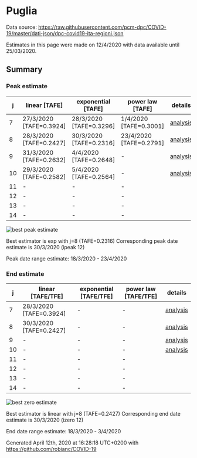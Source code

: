 # Puglia


Data source: https://raw.githubusercontent.com/pcm-dpc/COVID-19/master/dati-json/dpc-covid19-ita-regioni.json

Estimates in this page were made on 12/4/2020 with data available until 25/03/2020.


## Summary 

### Peak estimate 
|j|linear [TAFE]|exponential [TAFE]|power law [TAFE]|details|
|---|----|-----------|---------|-------|
|7|27/3/2020 [TAFE=0.3924]|28/3/2020 [TAFE=0.3296]|1/4/2020 [TAFE=0.3001]|[analysis](COVID-19_puglia_j7_2020-03-25.md)|
|8|28/3/2020 [TAFE=0.2427]|30/3/2020 [TAFE=0.2316]|23/4/2020 [TAFE=0.2791]|[analysis](COVID-19_puglia_j8_2020-03-25.md)|
|9|31/3/2020 [TAFE=0.2632]|4/4/2020 [TAFE=0.2648]|-|[analysis](COVID-19_puglia_j9_2020-03-25.md)|
|10|29/3/2020 [TAFE=0.2582]|5/4/2020 [TAFE=0.2564]|-|[analysis](COVID-19_puglia_j10_2020-03-25.md)|
|11|-|-|-||
|12|-|-|-||
|13|-|-|-||
|14|-|-|-||

![best peak estimate](COVID-19_puglia_j8_2020-03-25.png)

Best estimator is exp with j=8 (TAFE=0.2316)
Corresponding peak date estimate is 30/3/2020 (ipeak 12)


Peak date range estimate: 18/3/2020 - 23/4/2020

### End estimate 
|j|linear [TAFE/TFE]|exponential [TAFE/TFE]|power law [TAFE/TFE]|details|
|---|----|-----------|---------|-------|
|7|28/3/2020 [TAFE=0.3924]|-|-|[analysis](COVID-19_puglia_j7_2020-03-25.md)|
|8|30/3/2020 [TAFE=0.2427]|-|-|[analysis](COVID-19_puglia_j8_2020-03-25.md)|
|9|-|-|-|[analysis](COVID-19_puglia_j9_2020-03-25.md)|
|10|-|-|-|[analysis](COVID-19_puglia_j10_2020-03-25.md)|
|11|-|-|-||
|12|-|-|-||
|13|-|-|-||
|14|-|-|-||

![best zero estimate](COVID-19_puglia_j8_2020-03-25.png)

Best estimator is linear with j=8 (TAFE=0.2427)
Corresponding end date estimate is 30/3/2020 (izero 12)


End date range estimate: 18/3/2020 - 3/4/2020

Generated April 12th, 2020 at 16:28:18 UTC+0200 with https://github.com/robianc/COVID-19
